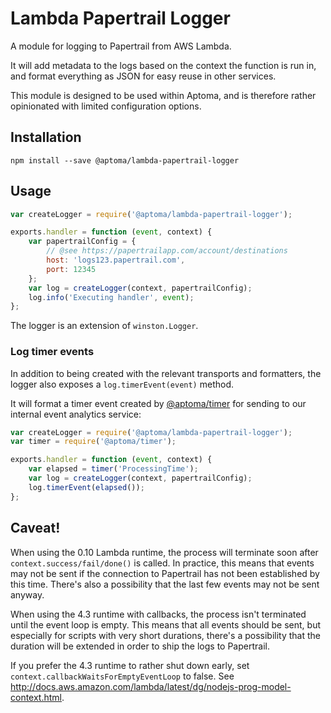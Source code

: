 Lambda Papertrail Logger
========================

A module for logging to Papertrail from AWS Lambda.

It will add metadata to the logs based on the context the function is run in, and format everything as JSON for easy reuse in other services.

This module is designed to be used within Aptoma, and is therefore rather opinionated with limited configuration options.

Installation
------------

    npm install --save @aptoma/lambda-papertrail-logger

Usage
-----

```js
var createLogger = require('@aptoma/lambda-papertrail-logger');

exports.handler = function (event, context) {
	var papertrailConfig = {
		// @see https://papertrailapp.com/account/destinations
		host: 'logs123.papertrail.com',
		port: 12345
	};
	var log = createLogger(context, papertrailConfig);
	log.info('Executing handler', event);
};
```

The logger is an extension of `winston.Logger`.

### Log timer events

In addition to being created with the relevant transports and formatters, the logger also exposes a `log.timerEvent(event)` method.

It will format a timer event created by [@aptoma/timer](https://github.com/aptoma/node.timer) for sending to our internal event analytics service:

```js
var createLogger = require('@aptoma/lambda-papertrail-logger');
var timer = require('@aptoma/timer');

exports.handler = function (event, context) {
	var elapsed = timer('ProcessingTime');
	var log = createLogger(context, papertrailConfig);
	log.timerEvent(elapsed());
};
```

## Caveat!

When using the 0.10 Lambda runtime, the process will terminate soon after `context.success/fail/done()` is called. In practice, this means that events may not be sent if the connection to Papertrail has not been established by this time. There's also a possibility that the last few events may not be sent anyway.

When using the 4.3 runtime with callbacks, the process isn't terminated until the event loop is empty. This means that all events should be sent, but especially for scripts with very short durations, there's a possibility that the duration will be extended in order to ship the logs to Papertrail.

If you prefer the 4.3 runtime to rather shut down early, set `context.callbackWaitsForEmptyEventLoop` to false. See http://docs.aws.amazon.com/lambda/latest/dg/nodejs-prog-model-context.html.
